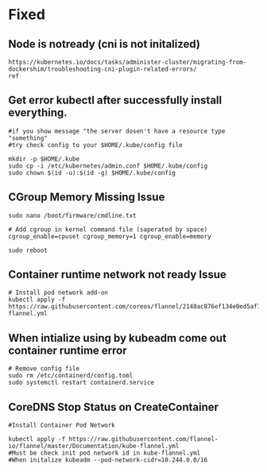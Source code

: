 # Fixed

## Node is notready (cni is not initalized)
    https://kubernetes.io/docs/tasks/administer-cluster/migrating-from-dockershim/troubleshooting-cni-plugin-related-errors/
    ref

## Get error kubectl after successfully install everything.
    #if you show message "the server dosen't have a resource type "something"
    #try check config to your $HOME/.kube/config file
    
    mkdir -p $HOME/.kube
    sudo cp -i /etc/kubernetes/admin.conf $HOME/.kube/config
    sudo chown $(id -u):$(id -g) $HOME/.kube/config

## CGroup Memory Missing Issue
    sudo nano /boot/firmware/cmdline.txt
    
    # Add cgroup in kernel command file (saperated by space)
    cgroup_enable=cpuset cgroup_memory=1 cgroup_enable=memory
    
    sudo reboot
    
## Container runtime network not ready Issue
    # Install pod network add-on
    kubectl apply -f https://raw.githubusercontent.com/coreos/flannel/2140ac876ef134e0ed5af15c65e414cf26827915/Documentation/kube-flannel.yml
    
## When intialize using by kubeadm come out container runtime error
    # Remove config file
    sudo rm /etc/containerd/config.toml
    sudo systemctl restart containerd.service

## CoreDNS Stop Status on CreateContainer
    #Install Container Pod Network
    
    kubectl apply -f https://raw.githubusercontent.com/flannel-io/flannel/master/Documentation/kube-flannel.yml
    #Must be check init pod network id in kube-flannel.yml
    #When initalize kubeadm --pod-network-cidr=10.244.0.0/16
    
    
